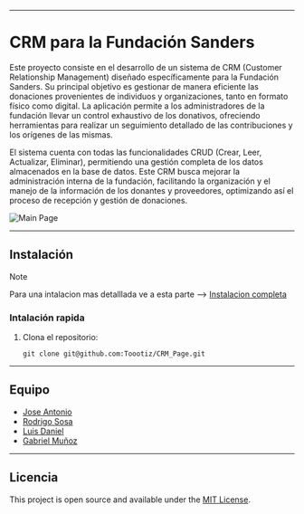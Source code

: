 
---

# CRM para la Fundación Sanders

Este proyecto consiste en el desarrollo de un sistema de CRM (Customer Relationship Management) diseñado específicamente para la Fundación Sanders. Su principal objetivo es gestionar de manera eficiente las donaciones provenientes de individuos y organizaciones, tanto en formato físico como digital. La aplicación permite a los administradores de la fundación llevar un control exhaustivo de los donativos, ofreciendo herramientas para realizar un seguimiento detallado de las contribuciones y los orígenes de las mismas.

El sistema cuenta con todas las funcionalidades CRUD (Crear, Leer, Actualizar, Eliminar), permitiendo una gestión completa de los datos almacenados en la base de datos. Este CRM busca mejorar la administración interna de la fundación, facilitando la organización y el manejo de la información de los donantes y proveedores, optimizando así el proceso de recepción y gestión de donaciones.

<img title="Main Page" src="https://i.imgur.com/HJClhw9.png">

---

## Instalación 

> [!NOTE]
> Para una intalacion mas detalllada ve a esta parte --> [Instalacion completa]()

### Intalación rapida
1. Clona el repositorio:

    ```git
    git clone git@github.com:Toootiz/CRM_Page.git
    ```

---
## Equipo

- [Jose Antonio](https://github.com/JoseGlezMtz)
- [Rodrigo Sosa](https://github.com/RoSosaTEC)
- [Luis Daniel](https://github.com/luisda25)
- [Gabriel Muñoz](https://github.com/Toootiz)

---

## Licencia

This project is open source and available under the [MIT License](LICENSE).
